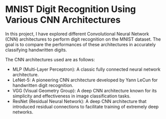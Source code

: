 # MNIST Digit Recognition Using Various CNN Architectures

In this project, I have explored different Convolutional Neural Network (CNN) architectures to perform digit recognition on the MNIST dataset. The goal is to compare the performances of these architectures in accurately classifying handwritten digits.

The CNN architectures used are as follows:

- MLP (Multi-Layer Perceptron): A classic fully connected neural network architecture.
- LeNet-5: A pioneering CNN architecture developed by Yann LeCun for handwritten digit recognition.
- VGG (Visual Geometry Group): A deep CNN architecture known for its simplicity and effectiveness in image classification tasks.
- ResNet (Residual Neural Network): A deep CNN architecture that introduced residual connections to facilitate training of extremely deep networks.
